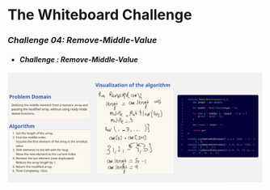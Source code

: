 # The Whiteboard Challenge

### *Challenge 04: Remove-Middle-Value*
- #### *Challenge : Remove-Middle-Value*
![Remove-Middle-Value](whiteboard-challenges/im6.PNG)


